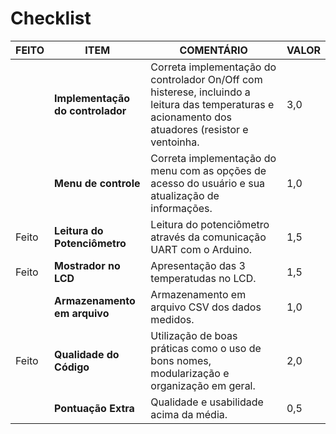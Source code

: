 # Checklist

|FEITO|   ITEM    |   COMENTÁRIO  |   VALOR   |
|--|------------------------|---------------------------------------------------------------------------------------------------------|---------|
||**Implementação do controlador** | Correta implementação do controlador On/Off com histerese, incluindo a leitura das temperaturas e acionamento dos atuadores (resistor e ventoinha. |    3,0 |
||**Menu de controle**        | Correta implementação do menu com as opções de acesso do usuário e sua atualização de informações. | 1,0 |
|Feito|**Leitura do Potenciômetro**| Leitura do potenciômetro através da comunicação UART com o Arduino. | 1,5 |
|Feito|**Mostrador no LCD**        | Apresentação das 3 temperatudas no LCD. | 1,5 |
||**Armazenamento em arquivo**| Armazenamento em arquivo CSV dos dados medidos. |   1,0 |
|Feito|**Qualidade do Código**     | Utilização de boas práticas como o uso de bons nomes, modularização e organização em geral.    |  2,0 |
||**Pontuação Extra**         |   Qualidade e usabilidade acima da média.  |  0,5   |
